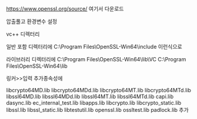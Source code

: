 https://www.openssl.org/source/ 여기서 다운로드

압출풀고 환경변수 설정

vc++ 디렉터리

일반
포함 디렉터리에 
C:\Program Files\OpenSSL-Win64\include 이런식으로

라이브러리 디렉터리에
C:\Program Files\OpenSSL-Win64\lib\VC
C:\Program Files\OpenSSL-Win64\lib

링커>>입력
추가종속성에

libcrypto64MD.lib
libcrypto64MDd.lib
libcrypto64MT.lib
libcrypto64MTd.lib
libssl64MD.lib
libssl64MDd.lib
libssl64MT.lib
libssl64MTd.lib
capi.lib
dasync.lib
ec_internal_test.lib
libapps.lib
libcrypto.lib
libcrypto_static.lib
libssl.lib
libssl_static.lib
libtestutil.lib
openssl.lib
ossltest.lib
padlock.lib
추가
